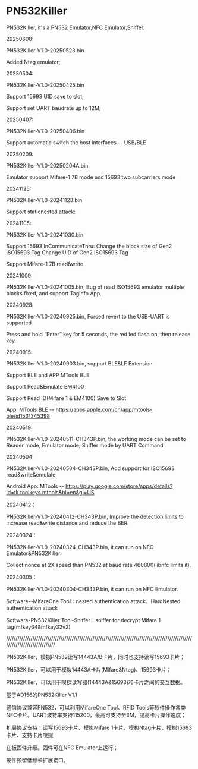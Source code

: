 # PN532Killer
PN532Killer, it's a PN532 Emulator,NFC Emulator,Sniffer.

20250608:

PN532Killer-V1.0-20250528.bin

Added Ntag emulator;

20250504:

PN532Killer-V1.0-20250425.bin

Support 15693 UID save to slot;

Support set UART baudrate up to 12M;

20250407:

PN532Killer-V1.0-20250406.bin

Support automatic switch the host interfaces -- USB/BLE

20250209:

PN532Killer-V1.0-20250204A.bin

Emulator support Mifare-1 7B mode and 15693 two subcarriers mode

20241125:

PN532Killer-V1.0-20241123.bin

Support staticnested attack:

20241105:

PN532Killer-V1.0-20241030.bin

Support 15693 InCommunicateThru:
Change the block size of Gen2 ISO15693 Tag
Change UID of Gen2 ISO15693 Tag

Support Mifare-1 7B read&write

20241009:

PN532Killer-V1.0-20241005.bin, Bug of read ISO15693 emulator multiple blocks fixed, and support TagInfo App.

20240928:

PN532Killer-V1.0-20240925.bin, Forced revert to the USB-UART is supported

Press and hold “Enter” key for 5 seconds, the red led flash on, then release key.

20240915:

PN532Killer-V1.0-20240903.bin, support BLE&LF Extension

Support BLE and APP MTools BLE

Support Read&Emulate EM4100

Support Read ID(Mifare 1 & EM4100) Save to Slot

App: MTools BLE -- https://apps.apple.com/cn/app/mtools-ble/id1531345398

20240519:

PN532Killer-V1.0-20240511-CH343P.bin, the working mode can be set to Reader mode, Emulator mode, Sniffer mode by UART Command 

20240504:

PN532Killer-V1.0-20240504-CH343P.bin, Add support for ISO15693 read&write&emulate

Android App: MTools -- https://play.google.com/store/apps/details?id=tk.toolkeys.mtools&hl=en&gl=US

20240412：

PN532Killer-V1.0-20240412-CH343P.bin, Improve the detection limits to increase read&write distance and reduce the BER.

20240324：

PN532Killer-V1.0-20240324-CH343P.bin, it can run on NFC Emulator&PN532Killer.

Collect nonce at 2X speed than PN532 at baud rate 460800(libnfc limits it).

20240305：

PN532Killer-V1.0-20240304-CH343P.bin, it can run on NFC Emulator.

Software--MifareOne Tool：nested authentication attack、HardNested authentication attack

Software-PN532Killer Tool-Sniffer：sniffer for decrypt Mifare 1 tag(mfkey64&mfkey32v2)

/////////////////////////////////////////////////////////////////////////////////////////////////////////////////////////////

PN532Killer，模拟PN532读写14443A/B卡片，同时也支持读写15693卡片；

PN532Killer，可以用于模拟14443A卡片(Mifare&Ntag)、15693卡片；

PN532Killer，可以用于嗅探读写器(14443A&15693)和卡片之间的交互数据。

基于AD156的PN532Killer V1.1

通信协议兼容PN532，可以利用MifareOne Tool、RFID Tools等软件操作各类NFC卡片。UART波特率支持115200，最高可支持至3M，提高卡片操作速度；

扩展协议支持：读写15693卡片、模拟Mifare 1卡片、模拟Ntag卡片、模拟15693卡片、支持卡片嗅探

在板固件升级。固件可在NFC Emulator上运行；

硬件预留低频卡扩展接口。
